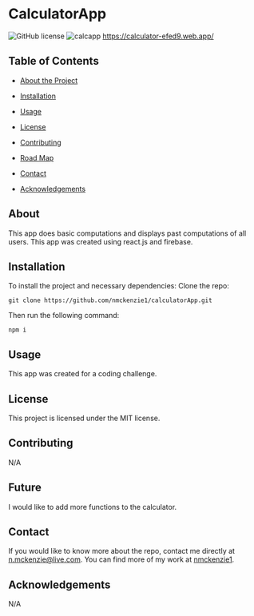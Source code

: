 # CalculatorApp
  ![GitHub license](https://img.shields.io/badge/license-MIT-blue.svg)
  ![calcapp](https://user-images.githubusercontent.com/68027063/108604035-0bb76880-7371-11eb-8aa0-4b77e2a19a1b.png)
  https://calculator-efed9.web.app/
  
  ## Table of Contents 
  * [About the Project](#about)
  
  * [Installation](#installation)
  
  * [Usage](#usage)
    
  * [License](#license)

  * [Contributing](#contributing)

  * [Road Map](#future)
  
  * [Contact](#contact)
  
  * [Acknowledgements](#acknowledgements)
  
  ## About
  
  This app does basic computations and displays past computations of all users. This app was created using react.js and firebase. 
  
  ## Installation
  
  To install the project and necessary dependencies:
  Clone the repo:
  ```
  git clone https://github.com/nmckenzie1/calculatorApp.git
  ```
  Then run the following command:
  ```
  npm i
  ```
  
  ## Usage
  
  This app was created for a coding challenge.
  
  ## License
  
  This project is licensed under the MIT license.
    
  ## Contributing
  
  N/A

  ## Future

  I would like to add more functions to the calculator.
  
  ## Contact
  
  If you would like to know more about the repo, contact me directly at n.mckenzie@live.com. You can find more of my work at [nmckenzie1](https://github.com/nmckenzie1/).

  ## Acknowledgements
  N/A
  
  
